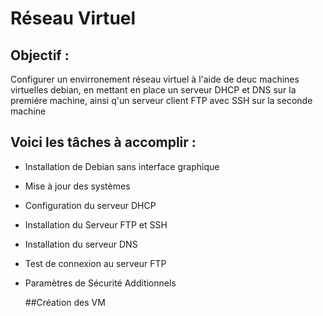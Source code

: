 # **Réseau Virtuel**
## Objectif : 
Configurer un envirronement réseau virtuel à l'aide de deuc machines virtuelles debian,
en mettant en place un serveur DHCP et DNS sur la premiére machine, ainsi q'un serveur client FTP
avec SSH sur la seconde machine 

## Voici les tâches à accomplir : 
- Installation de Debian sans interface graphique
- Mise à jour des systèmes
- Configuration du serveur DHCP
- Installation du Serveur FTP et SSH
- Installation du serveur DNS
- Test de connexion au serveur FTP
- Paramètres de Sécurité Additionnels

  ##Création des VM 
